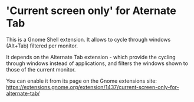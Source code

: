 # 'Current screen only' for Aternate Tab

This is a Gnome Shell extension. It allows to cycle through windows (Alt+Tab) filtered per monitor.

It depends on the Alternate Tab extension - which provide the cycling through windows instead of applications, and filters the windows shown to those of the current monitor.

You can enable it from its page on the Gnome extensions site: https://extensions.gnome.org/extension/1437/current-screen-only-for-alternate-tab/
